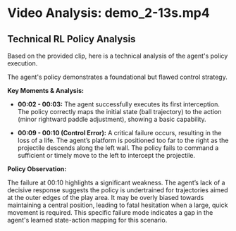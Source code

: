 # Video Analysis: demo_2-13s.mp4

## Technical RL Policy Analysis

Based on the provided clip, here is a technical analysis of the agent's policy execution.

The agent's policy demonstrates a foundational but flawed control strategy.

**Key Moments & Analysis:**

*   **00:02 - 00:03:** The agent successfully executes its first interception. The policy correctly maps the initial state (ball trajectory) to the action (minor rightward paddle adjustment), showing a basic capability.

*   **00:09 - 00:10 (Control Error):** A critical failure occurs, resulting in the loss of a life. The agent’s platform is positioned too far to the right as the projectile descends along the left wall. The policy fails to command a sufficient or timely move to the left to intercept the projectile.

**Policy Observation:**

The failure at 00:10 highlights a significant weakness. The agent’s lack of a decisive response suggests the policy is undertrained for trajectories aimed at the outer edges of the play area. It may be overly biased towards maintaining a central position, leading to fatal hesitation when a large, quick movement is required. This specific failure mode indicates a gap in the agent's learned state-action mapping for this scenario.
